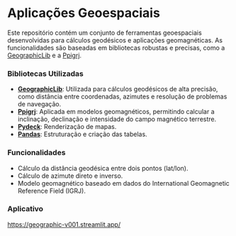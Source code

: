 # Aplicações Geoespaciais

Este repositório contém um conjunto de ferramentas geoespaciais desenvolvidas para cálculos geodésicos e aplicações geomagnéticas. As funcionalidades são baseadas em bibliotecas robustas e precisas, como a [GeographicLib](https://geographiclib.sourceforge.io/) e a [Ppigrj](https://pypi.org/project/pipigrj/).


### Bibliotecas Utilizadas

- **[GeographicLib](https://geographiclib.sourceforge.io/)**: Utilizada para cálculos geodésicos de alta precisão, como distância entre coordenadas, azimutes e resolução de problemas de navegação.
- **[Ppigrj](https://pypi.org/project/pipigrj/)**: Aplicada em modelos geomagnéticos, permitindo calcular a inclinação, declinação e intensidade do campo magnético terrestre.
- **[Pydeck](https://deckgl.readthedocs.io/en/latest/gallery/bitmap_layer.html)**: Renderização de mapas.
- **[Pandas](https://pandas.pydata.org/docs/)**: Estruturação e criação das tabelas.


### Funcionalidades

- Cálculo da distância geodésica entre dois pontos (lat/lon).
- Cálculo de azimute direto e inverso.
- Modelo geomagnético baseado em dados do International Geomagnetic Reference Field (IGRJ).

### Aplicativo

https://geographic-v001.streamlit.app/
